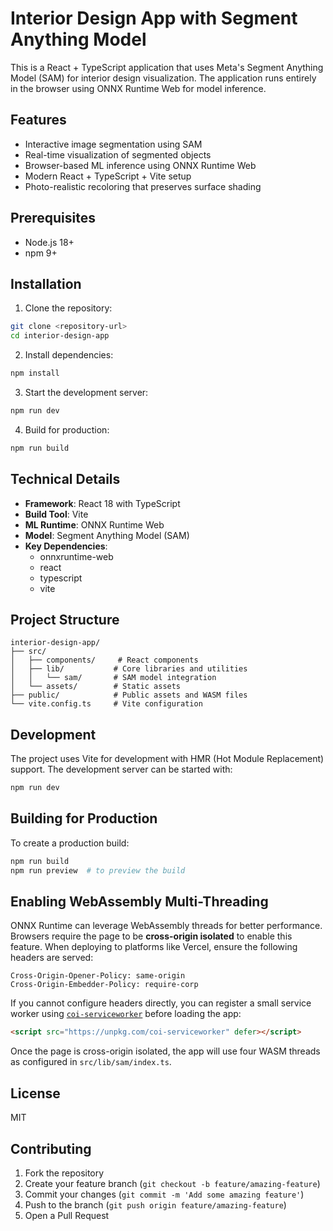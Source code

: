 # Interior Design App with Segment Anything Model

This is a React + TypeScript application that uses Meta's Segment Anything Model (SAM) for interior design visualization. The application runs entirely in the browser using ONNX Runtime Web for model inference.

## Features

- Interactive image segmentation using SAM
- Real-time visualization of segmented objects
- Browser-based ML inference using ONNX Runtime Web
- Modern React + TypeScript + Vite setup
- Photo-realistic recoloring that preserves surface shading

## Prerequisites

- Node.js 18+ 
- npm 9+

## Installation

1. Clone the repository:
```bash
git clone <repository-url>
cd interior-design-app
```

2. Install dependencies:
```bash
npm install
```

3. Start the development server:
```bash
npm run dev
```

4. Build for production:
```bash
npm run build
```

## Technical Details

- **Framework**: React 18 with TypeScript
- **Build Tool**: Vite
- **ML Runtime**: ONNX Runtime Web
- **Model**: Segment Anything Model (SAM)
- **Key Dependencies**:
  - onnxruntime-web
  - react
  - typescript
  - vite

## Project Structure

```
interior-design-app/
├── src/
│   ├── components/     # React components
│   ├── lib/           # Core libraries and utilities
│   │   └── sam/       # SAM model integration
│   └── assets/        # Static assets
├── public/            # Public assets and WASM files
└── vite.config.ts     # Vite configuration
```

## Development

The project uses Vite for development with HMR (Hot Module Replacement) support. The development server can be started with:

```bash
npm run dev
```

## Building for Production

To create a production build:

```bash
npm run build
npm run preview  # to preview the build
```

## Enabling WebAssembly Multi-Threading

ONNX Runtime can leverage WebAssembly threads for better performance. Browsers
require the page to be **cross-origin isolated** to enable this feature. When
deploying to platforms like Vercel, ensure the following headers are served:

```
Cross-Origin-Opener-Policy: same-origin
Cross-Origin-Embedder-Policy: require-corp
```

If you cannot configure headers directly, you can register a small service
worker using [`coi-serviceworker`](https://github.com/gzuidhof/coi-serviceworker)
before loading the app:

```html
<script src="https://unpkg.com/coi-serviceworker" defer></script>
```

Once the page is cross-origin isolated, the app will use four WASM threads as
configured in `src/lib/sam/index.ts`.

## License

MIT

## Contributing

1. Fork the repository
2. Create your feature branch (`git checkout -b feature/amazing-feature`)
3. Commit your changes (`git commit -m 'Add some amazing feature'`)
4. Push to the branch (`git push origin feature/amazing-feature`)
5. Open a Pull Request
